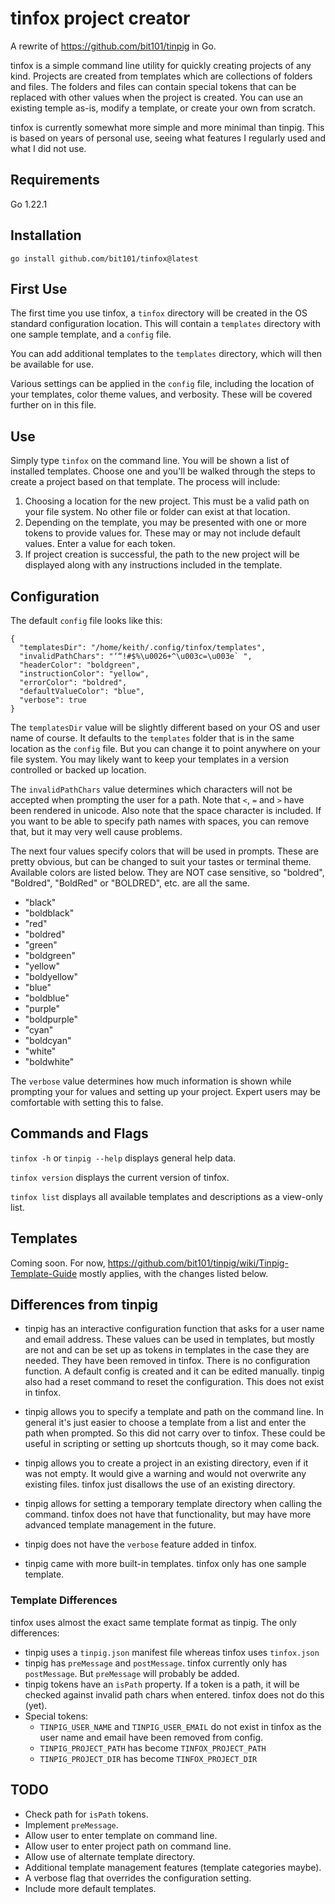 # tinfox project creator

A rewrite of https://github.com/bit101/tinpig in Go.

tinfox is a simple command line utility for quickly creating projects of any kind. Projects are created from templates which are collections of folders and files. The folders and files can contain special tokens that can be replaced with other values when the project is created. You can use an existing temple as-is, modify a template, or create your own from scratch.

tinfox is currently somewhat more simple and more minimal than tinpig. This is based on years of personal use, seeing what features I regularly used and what I did not use.

## Requirements

Go 1.22.1

## Installation

```
go install github.com/bit101/tinfox@latest
```

## First Use

The first time you use tinfox, a `tinfox` directory will be created in the OS standard configuration location. This will contain a `templates` directory with one sample template, and a `config` file.

You can add additional templates to the `templates` directory, which will then be available for use.

Various settings can be applied in the `config` file, including the location of your templates, color theme values, and verbosity. These will be covered further on in this file.

## Use

Simply type `tinfox` on the command line. You will be shown a list of installed templates. Choose one and you'll be walked through the steps to create a project based on that template. The process will include:

1. Choosing a location for the new project. This must be a valid path on your file system. No other file or folder can exist at that location.
2. Depending on the template, you may be presented with one or more tokens to provide values for. These may or may not include default values. Enter a value for each token.
3. If project creation is successful, the path to the new project will be displayed along with any instructions included in the template.

## Configuration

The default `config` file looks like this:

```
{
  "templatesDir": "/home/keith/.config/tinfox/templates",
  "invalidPathChars": "‘“!#$%\u0026+^\u003c=\u003e` ",
  "headerColor": "boldgreen",
  "instructionColor": "yellow",
  "errorColor": "boldred",
  "defaultValueColor": "blue",
  "verbose": true
}
```

The `templatesDir` value will be slightly different based on your OS and user name of course. It defaults to the `templates` folder that is in the same location as the `config` file. But you can change it to point anywhere on your file system. You may likely want to keep your templates in a version controlled or backed up location.

The `invalidPathChars` value determines which characters will not be accepted when prompting the user for a path. Note that `<`, `=` and `>` have been rendered in unicode. Also note that the space character is included. If you want to be able to specify path names with spaces, you can remove that, but it may very well cause problems. 

The next four values specify colors that will be used in prompts. These are pretty obvious, but can be changed to suit your tastes or terminal theme. Available colors are listed below. They are NOT case sensitive, so "boldred", "Boldred", "BoldRed" or "BOLDRED", etc. are all the same.

- "black"
- "boldblack"
- "red"
- "boldred"
- "green"
- "boldgreen"
- "yellow"
- "boldyellow"
- "blue"
- "boldblue"
- "purple"
- "boldpurple"
- "cyan"
- "boldcyan"
- "white"
- "boldwhite"

The `verbose` value determines how much information is shown while prompting your for values and setting up your project. Expert users may be comfortable with setting this to false.

## Commands and Flags

`tinfox -h` or `tinpig --help` displays general help data.

`tinfox version` displays the current version of tinfox.

`tinfox list` displays all available templates and descriptions as a view-only list.

## Templates

Coming soon. For now, https://github.com/bit101/tinpig/wiki/Tinpig-Template-Guide mostly applies, with the changes listed below.


## Differences from tinpig

- tinpig has an interactive configuration function that asks for a user name and email address. These values can be used in templates, but mostly are not and can be set up as tokens in templates in the case they are needed. They have been removed in tinfox. There is no configuration function. A default config is created and it can be edited manually. tinpig also had a reset command to reset the configuration. This does not exist in tinfox.

- tinpig allows you to specify a template and path on the command line. In general it's just easier to choose a template from a list and enter the path when prompted. So this did not carry over to tinfox. These could be useful in scripting or setting up shortcuts though, so it may come back.

- tinpig allows you to create a project in an existing directory, even if it was not empty. It would give a warning and would not overwrite any existing files. tinfox just disallows the use of an existing directory.

- tinpig allows for setting a temporary template directory when calling the command. tinfox does not have that functionality, but may have more advanced template management in the future.

- tinpig does not have the `verbose` feature added in tinfox.

- tinpig came with more built-in templates. tinfox only has one sample template.

### Template Differences

tinfox uses almost the exact same template format as tinpig. The only differences:

- tinpig uses a `tinpig.json` manifest file whereas tinfox uses `tinfox.json`
- tinpig has `preMessage` and `postMessage`. tinfox currently only has `postMessage`. But `preMessage` will probably be added.
- tinpig tokens have an `isPath` property. If a token is a path, it will be checked against invalid path chars when entered. tinfox does not do this (yet).
- Special tokens:
    - `TINPIG_USER_NAME` and `TINPIG_USER_EMAIL` do not exist in tinfox as the user name and email have been removed from config.
    - `TINPIG_PROJECT_PATH` has become `TINFOX_PROJECT_PATH`
    - `TINPIG_PROJECT_DIR` has become `TINFOX_PROJECT_DIR`


## TODO
- Check path for `isPath` tokens.
- Implement `preMessage`.
- Allow user to enter template on command line.
- Allow user to enter project path on command line.
- Allow use of alternate template directory.
- Additional template management features (template categories maybe).
- A verbose flag that overrides the configuration setting.
- Include more default templates.
